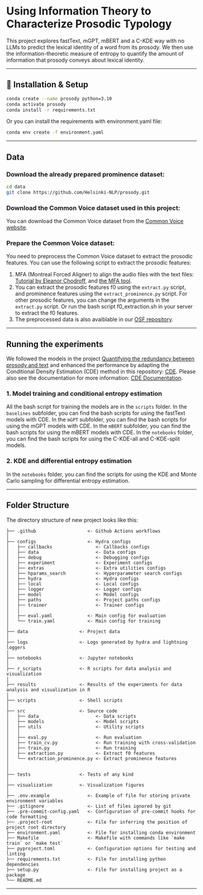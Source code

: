 # Using Information Theory to Characterize Prosodic Typology

This project explores fastText, mGPT, mBERT and a C-KDE way with no LLMs to predict the lexical identity of a word from its prosody.
We then use the information-theoretic measure of entropy to quantify the amount of information that prosody conveys about lexical identity. 

---

## 🔧 Installation & Setup
```bash
conda create --name prosody python=3.10
conda activate prosody
conda install -r requirements.txt
```
Or you can install the requirements with environment.yaml file:
```bash
conda env create -f environment.yaml
```

---
## Data
### Download the already prepared prominence dataset:
```bash
cd data
git clone https://github.com/Helsinki-NLP/prosody.git
```

### Download the Common Voice dataset used in this project:
You can download the Common Voice dataset from the [Common Voice website](https://commonvoice.mozilla.org/en).

### Prepare the Common Voice dataset:
You need to preprocess the Common Voice dataset to extract the prosodic features. You can use the following script to extract the prosodic features:
1. MFA (Montreal Forced Aligner) to align the audio files with the text files: [Tutorial by Eleanor Chodroff](https://lingmethodshub.github.io/content/tools/mfa/mfa-tutorial/), and [the MFA tool](https://montreal-forced-aligner.readthedocs.io/en/latest/).
2. You can extract the prosodic features f0 using the `extract.py` script, and prominence features using the `extract_prominence.py` script. For other prosodic features, you can change the arguments in the `extract.py` script.
Or run the bash script f0_extraction.sh in your server to extract the f0 features.
3. The preprocessed data is also avaiblable in our [OSF repository](https://osf.io/ZMXRT/).

---

## Running the experiments
We followed the models in the project [Quantifying the redundancy between prosody and text](https://github.com/lu-wo/quantifying-redundancy?tab=readme-ov-file) and enhanced the performance by adapting the Conditional Density Estimation (CDE) method in this repository: [CDE](https://github.com/freelunchtheorem/Conditional_Density_Estimation). Please also see the documentation for more information: [CDE Documentation](https://freelunchtheorem.github.io/Conditional_Density_Estimation/docs/html/index.html).

### 1. Model training and conditional entropy estimation
All the bash script for training the models are in the `scripts` folder. In the `baselines` subfolder, you can find the bash scripts for using the fastText models with CDE.
In the `mGPT` subfolder, you can find the bash scripts for using the mGPT models with CDE. In the `mBERT` subfolder, you can find the bash scripts for using the mBERT models with CDE. 
In the `notebooks` folder, you can find the bash scripts for using the C-KDE-all and C-KDE-split models.

### 2. KDE and differential entropy estimation
In the `notebooks` folder, you can find the scripts for using the KDE and Monte Carlo sampling for differential entropy estimation.


---

## Folder Structure
The directory structure of new project looks like this:
```
├── .github                   <- Github Actions workflows
│
├── configs                   <- Hydra configs
│   ├── callbacks                <- Callbacks configs
│   ├── data                     <- Data configs
│   ├── debug                    <- Debugging configs
│   ├── experiment               <- Experiment configs
│   ├── extras                   <- Extra utilities configs
│   ├── hparams_search           <- Hyperparameter search configs
│   ├── hydra                    <- Hydra configs
│   ├── local                    <- Local configs
│   ├── logger                   <- Logger configs
│   ├── model                    <- Model configs
│   ├── paths                    <- Project paths configs
│   ├── trainer                  <- Trainer configs
│   │
│   ├── eval.yaml             <- Main config for evaluation
│   └── train.yaml            <- Main config for training
│
├── data                   <- Project data
│
├── logs                   <- Logs generated by hydra and lightning loggers
│
├── notebooks              <- Jupyter notebooks
│
├── r_scripts              <- R scripts for data analysis and visualization
│
├── results                <- Results of the experiments for data analysis and visualization in R
│
├── scripts                <- Shell scripts
│
├── src                    <- Source code
│   ├── data                     <- Data scripts
│   ├── models                   <- Model scripts
│   ├── utils                    <- Utility scripts
│   │
│   ├── eval.py                  <- Run evaluation
│   ├── train_cv.py              <- Run training with cross-validation
│   ├── train.py                 <- Run training
│   ├── extraction.py            <- Extract f0 features
│   └── extraction_prominence.py <- Extract prominence features
│  
│
├── tests                  <- Tests of any kind
│  
├── visualization          <- Visualization figures
│
├── .env.example              <- Example of file for storing private environment variables
├── .gitignore                <- List of files ignored by git
├── .pre-commit-config.yaml   <- Configuration of pre-commit hooks for code formatting
├── .project-root             <- File for inferring the position of project root directory
├── environment.yaml          <- File for installing conda environment
├── Makefile                  <- Makefile with commands like `make train` or `make test`
├── pyproject.toml            <- Configuration options for testing and linting
├── requirements.txt          <- File for installing python dependencies
├── setup.py                  <- File for installing project as a package
└── README.md
```

---
